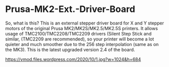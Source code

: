 # Prusa-MK2-Ext.-Driver-Board
So, what is this? This is an external stepper driver board for X and Y stepper motors of the original Prusa MK2/MK2S/MK2.5/MK2.5S printers. It allows usage of TMC2100/TMC2208/TMC2209 drivers (Silent Step Stick and similar, (TMC2209 are recommended), so your printer will become a lot quieter and much smoother due to the 256 step interpolation (same as on the MK3). This is the latest upgraded version 2.4 of the board.

https://vmod.files.wordpress.com/2020/10/1.jpg?w=1024&h=684
